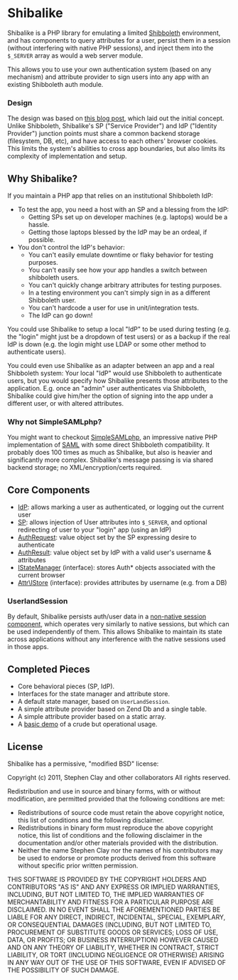 # Shibalike

Shibalike is a PHP library for emulating a limited [Shibboleth](http://en.wikipedia.org/wiki/Shibboleth_%28Internet2%29)
environment, and has components to query attributes for a user, persist them in a session (without interfering with native PHP sessions), and inject them into the `$_SERVER` array as would a web server module.

This allows you to use your own authentication system (based on any mechanism) and
attribute provider to sign users into any app with an existing Shibboleth auth module.

### Design

The design was based on [this blog post](http://www.mrclay.org/2011/04/16/shibalike-a-php-emulation-of-a-shibboleth-environment/), which laid out the initial concept. Unlike Shibboleth, Shibalike's SP ("Service Provider") and IdP ("Identity Provider") junction points must share a common backend storage (filesystem, DB, etc), and have access to each others' browser cookies. This limits the system's abilities to cross app boundaries, but also limits its complexity of implementation and setup.

## Why Shibalike?

If you maintain a PHP app that relies on an institutional Shibboleth IdP:

* To test the app, you need a host with an SP and a blessing from the IdP:
  * Getting SPs set up on developer machines (e.g. laptops) would be a hassle.
  * Getting those laptops blessed by the IdP may be an ordeal, if possible.
* You don't control the IdP's behavior:
  * You can't easily emulate downtime or flaky behavior for testing purposes.
  * You can't easily see how your app handles a switch between shibboleth users.
  * You can't quickly change arbitrary attributes for testing purposes.
  * In a testing environment you can't simply sign in as a different Shibboleth user.
  * You can't hardcode a user for use in unit/integration tests.
  * The IdP can go down!

You could use Shibalike to setup a local "IdP" to be used during testing (e.g. the "login"
might just be a dropdown of test users) or as a backup if the real IdP is down (e.g. the 
login might use LDAP or some other method to authenticate users).

You could even use Shibalike as an adapter between an app and a real Shibboleth system:
Your local "IdP" would use Shibboleth to authenticate users, but you would specify how 
Shibalike presents those attributes to the application. E.g. once
an "admin" user authenticates via Shibboleth, Shibalike could give him/her the option
of signing into the app under a different user, or with altered attributes.

### Why not SimpleSAMLphp?

You might want to checkout [SimpleSAMLphp](http://simplesamlphp.org/), an impressive native PHP implementation of [SAML](http://en.wikipedia.org/wiki/Security_Assertion_Markup_Language) with some direct Shibboleth compatibility. It probably does 100 times as much as Shibalike, but also is heavier and significantly more complex. Shibalike's message passing is via shared backend storage; no XML/encryption/certs required.

## Core Components

* [IdP](https://github.com/mrclay/shibalike/blob/master/src/Shibalike/IdP.php): allows marking a user as authenticated, or logging out the current user
* [SP](https://github.com/mrclay/shibalike/blob/master/src/Shibalike/SP.php): allows injection of User attributes into `$_SERVER`, and optional redirecting of user to your "login" app (using an IdP)
* [AuthRequest](https://github.com/mrclay/shibalike/blob/master/src/Shibalike/AuthRequest.php): value object set by the SP expressing desire to authenticate
* [AuthResult](https://github.com/mrclay/shibalike/blob/master/src/Shibalike/AuthResult.php): value object set by IdP with a valid user's username & attributes
* [IStateManager](https://github.com/mrclay/shibalike/blob/master/src/Shibalike/IStateManager.php) (interface): stores Auth* objects associated with the current browser
* [Attr\IStore](https://github.com/mrclay/shibalike/blob/master/src/Shibalike/Attr/IStore.php) (interface): provides attributes by username (e.g. from a DB)

### UserlandSession

By default, Shibalike persists auth/user data in a 
[non-native session component](https://github.com/mrclay/UserlandSession),
which operates very similarly to native sessions, but which can be used independently of 
them. This allows Shibalike to maintain its state across applications without any 
interference with the native sessions used in those apps.

## Completed Pieces

* Core behavioral pieces (SP, IdP).
* Interfaces for the state manager and attribute store.
* A default state manager, based on `UserLandSession`.
* A simple attribute provider based on Zend Db and a single table.
* A simple attribute provider based on a static array.
* A [basic demo](https://github.com/mrclay/shibalike/tree/master/examples/basic) of a crude but operational usage.

## License

Shibalike has a permissive, "modified BSD" license:

Copyright (c) 2011, Stephen Clay and other collaborators
All rights reserved.

Redistribution and use in source and binary forms, with or without
modification, are permitted provided that the following conditions are met:

* Redistributions of source code must retain the above copyright notice, this list of conditions and the following disclaimer.
* Redistributions in binary form must reproduce the above copyright notice, this list of conditions and the following disclaimer in the documentation and/or other materials provided with the distribution.
* Neither the name Stephen Clay nor the names of his contributors may be used to endorse or promote products derived from this software without specific prior written permission.

THIS SOFTWARE IS PROVIDED BY THE COPYRIGHT HOLDERS AND CONTRIBUTORS "AS IS" AND
ANY EXPRESS OR IMPLIED WARRANTIES, INCLUDING, BUT NOT LIMITED TO, THE IMPLIED
WARRANTIES OF MERCHANTABILITY AND FITNESS FOR A PARTICULAR PURPOSE ARE
DISCLAIMED. IN NO EVENT SHALL THE AFOREMENTIONED PARTIES BE LIABLE FOR ANY
DIRECT, INDIRECT, INCIDENTAL, SPECIAL, EXEMPLARY, OR CONSEQUENTIAL DAMAGES
(INCLUDING, BUT NOT LIMITED TO, PROCUREMENT OF SUBSTITUTE GOODS OR SERVICES;
LOSS OF USE, DATA, OR PROFITS; OR BUSINESS INTERRUPTION) HOWEVER CAUSED AND
ON ANY THEORY OF LIABILITY, WHETHER IN CONTRACT, STRICT LIABILITY, OR TORT
(INCLUDING NEGLIGENCE OR OTHERWISE) ARISING IN ANY WAY OUT OF THE USE OF THIS
SOFTWARE, EVEN IF ADVISED OF THE POSSIBILITY OF SUCH DAMAGE.